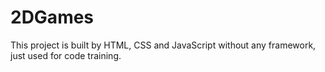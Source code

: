 # 2DGames
This project is built by HTML, CSS and JavaScript without any framework, just used for code training.
